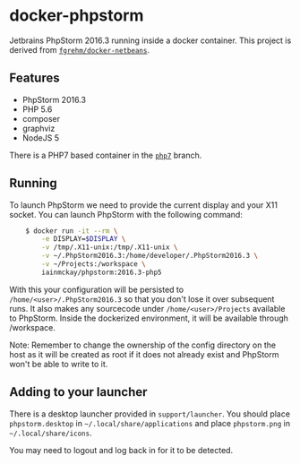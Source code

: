 # docker-phpstorm

Jetbrains PhpStorm 2016.3 running inside a docker container. This project is derived from [`fgrehm/docker-netbeans`](https://github.com/fgrehm/docker-netbeans).

## Features

* PhpStorm 2016.3
* PHP 5.6
* composer
* graphviz
* NodeJS 5

There is a PHP7 based container in the [`php7`](https://github.com/iainmckay/docker-phpstorm/php7) branch.

## Running

To launch PhpStorm we need to provide the current display and your X11 socket. You can launch PhpStorm with the following command:

```sh
    $ docker run -it --rm \
        -e DISPLAY=$DISPLAY \
        -v /tmp/.X11-unix:/tmp/.X11-unix \
        -v ~/.PhpStorm2016.3:/home/developer/.PhpStorm2016.3 \
        -v ~/Projects:/workspace \
        iainmckay/phpstorm:2016.3-php5
```

With this your configuration will be persisted to `/home/<user>/.PhpStorm2016.3` so that you don't lose it over subsequent runs. It also makes any sourcecode under `/home/<user>/Projects` available to PhpStorm. Inside the dockerized environment, it will be available through /workspace.

Note: Remember to change the ownership of the config directory on the host as it will be created as root if it does not already exist and PhpStorm won't be able to write to it.

## Adding to your launcher

There is a desktop launcher provided in `support/launcher`. You should place `phpstorm.desktop` in `~/.local/share/applications` and place `phpstorm.png` in `~/.local/share/icons`.

You may need to logout and log back in for it to be detected.

